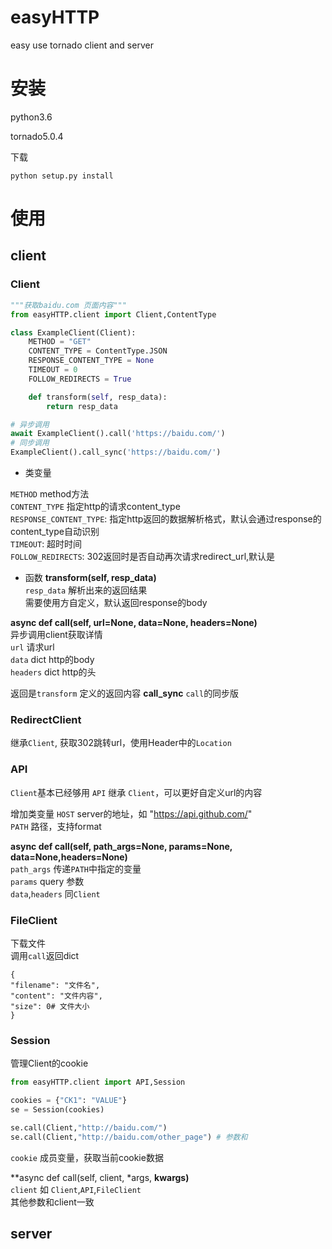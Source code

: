 # easyHTTP
easy use tornado client and server

# 安装

python3.6

tornado5.0.4

下载
```shell
python setup.py install
```

# 使用
## client
### Client

```python
"""获取baidu.com 页面内容"""
from easyHTTP.client import Client,ContentType

class ExampleClient(Client):
    METHOD = "GET"
    CONTENT_TYPE = ContentType.JSON
    RESPONSE_CONTENT_TYPE = None
    TIMEOUT = 0
    FOLLOW_REDIRECTS = True

    def transform(self, resp_data):
        return resp_data

# 异步调用
await ExampleClient().call('https://baidu.com/')
# 同步调用
ExampleClient().call_sync('https://baidu.com/')
```
* 类变量

`METHOD` method方法  
`CONTENT_TYPE` 指定http的请求content_type  
`RESPONSE_CONTENT_TYPE`: 指定http返回的数据解析格式，默认会通过response的content_type自动识别  
`TIMEOUT`: 超时时间  
`FOLLOW_REDIRECTS`: 302返回时是否自动再次请求redirect_url,默认是  

* 函数
**transform(self, resp_data)**  
`resp_data` 解析出来的返回结果  
需要使用方自定义，默认返回response的body  

**async def call(self, url=None, data=None, headers=None)**  
异步调用client获取详情  
`url` 请求url  
`data` dict http的body  
`headers` dict http的头  

返回是`transform` 定义的返回内容
**call_sync**
`call`的同步版

### RedirectClient
继承`Client`, 获取302跳转url，使用Header中的`Location`

### API
`Client`基本已经够用
`API` 继承 `Client`，可以更好自定义url的内容

增加类变量
`HOST` server的地址，如 "https://api.github.com/"  
`PATH` 路径，支持format  

**async def call(self, path_args=None, params=None, data=None,headers=None)**  
`path_args` 传递`PATH`中指定的变量  
`params` query 参数  
`data`,`headers` 同`Client`  

### FileClient
下载文件  
调用`call`返回dict
```
{
"filename": "文件名",
"content": "文件内容",
"size": 0# 文件大小
}
```

### Session
管理Client的cookie


```python
from easyHTTP.client import API,Session

cookies = {"CK1": "VALUE"}
se = Session(cookies)  

se.call(Client,"http://baidu.com/")
se.call(Client,"http://baidu.com/other_page") # 参数和

```

`cookie` 成员变量，获取当前cookie数据

**async def call(self, client, *args, **kwargs)**  
`client` 如 `Client`,`API`,`FileClient`  
其他参数和client一致  

## server
